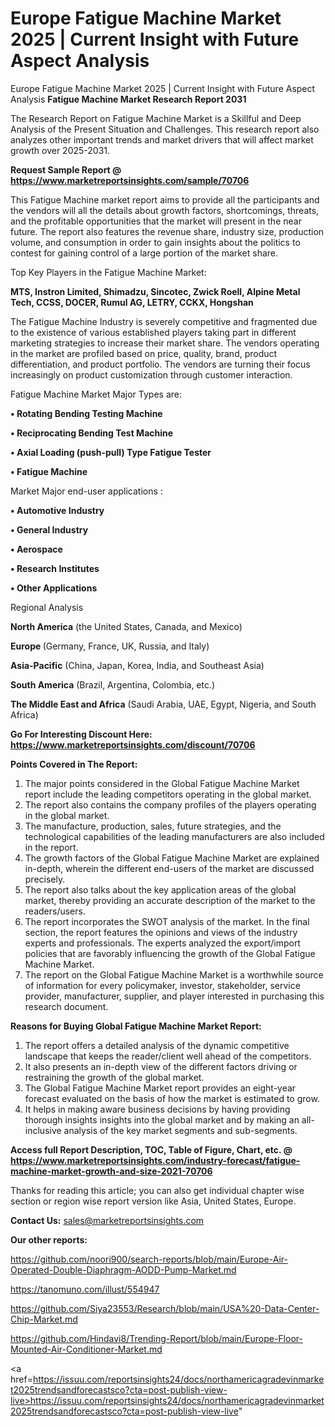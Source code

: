 # Europe Fatigue Machine Market 2025 | Current Insight with Future Aspect Analysis
Europe Fatigue Machine Market 2025 | Current Insight with Future Aspect Analysis
<strong>Fatigue Machine Market Research Report 2031</strong>

The Research Report on Fatigue Machine Market is a Skillful and Deep Analysis of the Present Situation and Challenges. This research report also analyzes other important trends and market drivers that will affect market growth over 2025-2031.

<strong>Request Sample Report @ <a href=https://www.marketreportsinsights.com/sample/70706>https://www.marketreportsinsights.com/sample/70706</a></strong>

This Fatigue Machine market report aims to provide all the participants and the vendors will all the details about growth factors, shortcomings, threats, and the profitable opportunities that the market will present in the near future. The report also features the revenue share, industry size, production volume, and consumption in order to gain insights about the politics to contest for gaining control of a large portion of the market share.

Top Key Players in the Fatigue Machine Market:

<strong>MTS, Instron Limited, Shimadzu, Sincotec, Zwick Roell, Alpine Metal Tech, CCSS, DOCER, Rumul AG, LETRY, CCKX, Hongshan</strong>

The Fatigue Machine Industry is severely competitive and fragmented due to the existence of various established players taking part in different marketing strategies to increase their market share. The vendors operating in the market are profiled based on price, quality, brand, product differentiation, and product portfolio. The vendors are turning their focus increasingly on product customization through customer interaction.

Fatigue Machine Market Major Types are:

<strong>• Rotating Bending Testing Machine

• Reciprocating Bending Test Machine

• Axial Loading (push-pull) Type Fatigue Tester

• Fatigue Machine</strong>

Market Major end-user applications :

<strong>• Automotive Industry

• General Industry

• Aerospace

• Research Institutes

• Other Applications</strong>

Regional Analysis

</u><strong><b>North America</b></strong> (the United States, Canada, and Mexico)

<strong><b>Europe </b></strong>(Germany, France, UK, Russia, and Italy)

<strong><b>Asia-Pacific</b></strong> (China, Japan, Korea, India, and Southeast Asia)

<strong><b>South America</b></strong> (Brazil, Argentina, Colombia, etc.)

<strong><b>The Middle East and Africa</b></strong> (Saudi Arabia, UAE, Egypt, Nigeria, and South Africa)

<strong>Go For Interesting Discount Here: <a href=https://www.marketreportsinsights.com/discount/70706>https://www.marketreportsinsights.com/discount/70706</a></strong>

<strong>Points Covered in The Report:</strong>
<ol>
  <li>The major points considered in the Global Fatigue Machine Market report include the leading competitors operating in the global market.</li>
  <li>The report also contains the company profiles of the players operating in the global market.</li>
  <li>The manufacture, production, sales, future strategies, and the technological capabilities of the leading manufacturers are also included in the report.</li>
  <li>The growth factors of the Global Fatigue Machine Market are explained in-depth, wherein the different end-users of the market are discussed precisely.</li>
  <li>The report also talks about the key application areas of the global market, thereby providing an accurate description of the market to the readers/users.</li>
  <li>The report incorporates the SWOT analysis of the market. In the final section, the report features the opinions and views of the industry experts and professionals. The experts analyzed the export/import policies that are favorably influencing the growth of the Global Fatigue Machine Market.</li>
  <li>The report on the Global Fatigue Machine Market is a worthwhile source of information for every policymaker, investor, stakeholder, service provider, manufacturer, supplier, and player interested in purchasing this research document.</li>
</ol>
<strong>Reasons for Buying Global Fatigue Machine Market Report:</strong>

<ol>
  <li>The report offers a detailed analysis of the dynamic competitive landscape that keeps the reader/client well ahead of the competitors.</li>
  <li>It also presents an in-depth view of the different factors driving or restraining the growth of the global market.</li>
  <li>The Global Fatigue Machine Market report provides an eight-year forecast evaluated on the basis of how the market is estimated to grow.</li>
  <li>It helps in making aware business decisions by having providing thorough insights insights into the global market and by making an all-inclusive analysis of the key market segments and sub-segments.</li>
</ol>
<strong>Access full Report Description, TOC, Table of Figure, Chart, etc. @ <a href=https://www.marketreportsinsights.com/industry-forecast/fatigue-machine-market-growth-and-size-2021-70706>https://www.marketreportsinsights.com/industry-forecast/fatigue-machine-market-growth-and-size-2021-70706</a></strong>


Thanks for reading this article; you can also get individual chapter wise section or region wise report version like Asia, United States, Europe.

<strong>Contact Us:</strong>
sales@marketreportsinsights.com

<strong>Our other reports:</strong>

<a href=https://github.com/noori900/search-reports/blob/main/Europe-Air-Operated-Double-Diaphragm-AODD-Pump-Market.md>https://github.com/noori900/search-reports/blob/main/Europe-Air-Operated-Double-Diaphragm-AODD-Pump-Market.md</a>

<a href=https://tanomuno.com/illust/554947>https://tanomuno.com/illust/554947</a>

<a href=https://github.com/Siya23553/Research/blob/main/USA%20-Data-Center-Chip-Market.md>https://github.com/Siya23553/Research/blob/main/USA%20-Data-Center-Chip-Market.md</a>

<a href=https://github.com/Hindavi8/Trending-Report/blob/main/Europe-Floor-Mounted-Air-Conditioner-Market.md>https://github.com/Hindavi8/Trending-Report/blob/main/Europe-Floor-Mounted-Air-Conditioner-Market.md</a>

<a href=https://issuu.com/reportsinsights24/docs/northamericagradevinmarket2025trendsandforecastsco?cta=post-publish-view-live>https://issuu.com/reportsinsights24/docs/northamericagradevinmarket2025trendsandforecastsco?cta=post-publish-view-live</a>"
